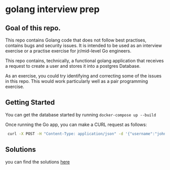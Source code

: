 # golang interview prep

## Goal of this repo.

This repo contains Golang code that does not follow best practises, contains bugs and security issues. It is intended to
be used as an interview exercise or a practise exercise for jr/mid-level Go engineers.

This repo contains, technically, a functional golang application that receives a request to create a user and stores it
into a postgres Database.

As an exercise, you could try identifying and correcting some of the issues in this repo. This would work particularly
well as a pair programming exercise.

## Getting Started

You can get the database started by running `docker-compose up --build`

Once running the Go app, you can make a CURL request as follows:

```bash
 curl -X POST -H "Content-Type: application/json" -d '{"username":"john", "password":"secret"}' http://localhost:8080/user
```

## Solutions

you can find the solutions [here](./solutions.md)
